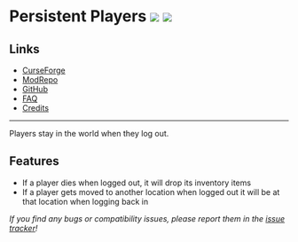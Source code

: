 # Persistent Players ![](http://cf.way2muchnoise.eu/full_411072_downloads.svg) ![](http://cf.way2muchnoise.eu/versions/411072.svg)

## Links
- [CurseForge](https://www.curseforge.com/minecraft/mc-mods/persistent-players)
- [ModRepo](https://modrepo.de/minecraft/persistent_players/overview)
- [GitHub](https://github.com/henkelmax/persistent-players)
- [FAQ](https://modrepo.de/minecraft/persistent_players/faq)
- [Credits](https://modrepo.de/minecraft/persistent_players/credits)

---

Players stay in the world when they log out.

## Features

- If a player dies when logged out, it will drop its inventory items
- If a player gets moved to another location when logged out it will be at that location when logging back in

*If you find any bugs or compatibility issues, please report them in the [issue tracker](https://github.com/henkelmax/persistent-players/issues)!*